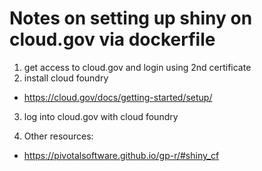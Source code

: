 # Notes on setting up shiny on cloud.gov via dockerfile

1. get access to cloud.gov and login using 2nd certificate
2. install cloud foundry
  - https://cloud.gov/docs/getting-started/setup/
3. log into cloud.gov with cloud foundry



7. Other resources:
  - https://pivotalsoftware.github.io/gp-r/#shiny_cf

